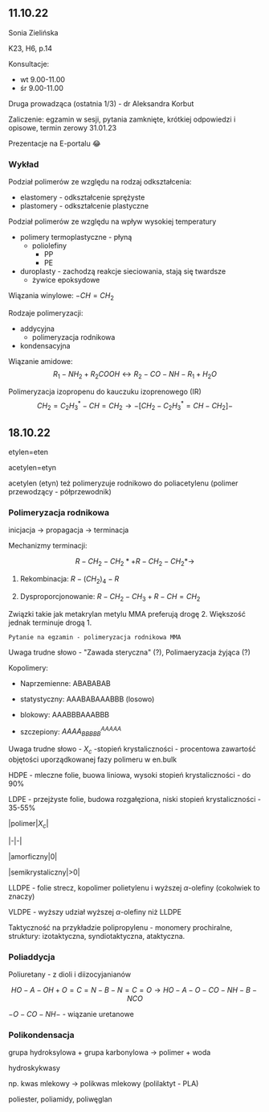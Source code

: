 ## 11.10.22

Sonia Zielińska 

K23, H6, p.14

Konsultacje:

* wt 9.00-11.00
* śr 9.00-11.00

Druga prowadząca (ostatnia 1/3) - dr Aleksandra Korbut

Zaliczenie: egzamin w sesji, pytania zamknięte, krótkiej odpowiedzi i opisowe, termin zerowy 31.01.23

Prezentacje na E-portalu :joy: 

### Wykład

Podział polimerów ze względu na rodzaj odkształcenia:

* elastomery - odkształcenie sprężyste
* plastomery - odkształcenie plastyczne

Podział polimerów ze względu na wpływ wysokiej temperatury

* polimery termoplastyczne - płyną
    * poliolefiny
        * PP
        * PE
* duroplasty - zachodzą reakcje sieciowania, stają się twardsze
    * żywice epoksydowe

Wiązania winylowe: $-CH=CH_2$

Rodzaje polimeryzacji:
* addycyjna
    * polimeryzacja rodnikowa
* kondensacyjna

Wiązanie amidowe:
$$ R_1-NH_2+R_2COOH \leftrightarrow R_2-CO-NH-R_1 + H_2O $$

Polimeryzacja izopropenu do kauczuku izoprenowego (IR)
$$ CH_2=C_2H_3^*-CH=CH_2 \rightarrow  -[CH_2-C_2H_3^*=CH-CH_2]- $$

## 18.10.22

  

etylen=eten

  

acetylen=etyn

  

acetylen (etyn) też polimeryzuje rodnikowo do poliacetylenu (polimer przewodzący - półprzewodnik)

  

### Polimeryzacja rodnikowa

  

inicjacja -> propagacja -> terminacja

  

Mechanizmy terminacji:

  

$$R-CH_2-CH_2* + R-CH_2-CH_2* \rightarrow$$

  

1. Rekombinacja: $R-(CH_2)_4-R$

2. Dysproporcjonowanie: $R-CH_2-CH_3 + R-CH=CH_2$

  

Związki takie jak metakrylan metylu MMA preferują drogę 2. Większość jednak terminuje drogą 1.

  

`Pytanie na egzamin - polimeryzacja rodnikowa MMA`

  

Uwaga trudne słowo - "Zawada steryczna" (?), Polimaeryzacja żyjąca (?)

  

Kopolimery:

  

* Naprzemienne: ABABABAB

* statystyczny: AAABABAAABBB (losowo)

* blokowy: AAABBBAAABBB

* szczepiony: $AAAA^{AAAAA}_{BBBBB}$

  

Uwaga trudne słowo - $X_c$ -stopień krystaliczności - procentowa zawartość objętości uporządkowanej fazy polimeru w en.bulk

  
  

HDPE - mleczne folie, buowa liniowa, wysoki stopień krystaliczności - do 90%

  

LDPE - przejżyste folie, budowa rozgałęziona, niski stopień krystaliczności - 35-55%

  

|polimer|$X_c$|

|-|-|

|amorficzny|0|

|semikrystaliczny|>0|

  

LLDPE - folie strecz, kopolimer polietylenu i wyższej $\alpha$-olefiny (cokolwiek to znaczy)

  

VLDPE - wyższy udział wyższej $\alpha$-olefiny niż LLDPE

  

Taktyczność na przykładzie polipropylenu - monomery prochiralne, struktury: izotaktyczna, syndiotaktyczna, ataktyczna.

  

### Poliaddycja

  

Poliuretany - z dioli i diizocyjanianów

  

$$ HO-A-OH + O=C=N-B-N=C=O \rightarrow HO-A-O-CO-NH-B-NCO$$

$-O-CO-NH-$ - wiązanie uretanowe

  
  

### Polikondensacja

  

grupa hydroksylowa + grupa karbonylowa -> polimer + woda

  

hydroskykwasy

np. kwas mlekowy -> polikwas mlekowy (polilaktyt - PLA)

  

poliester, poliamidy, poliwęglan